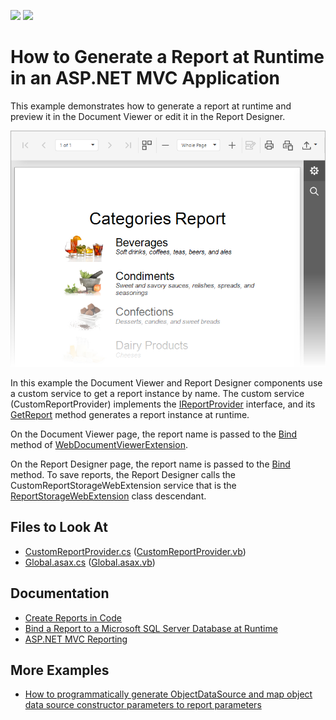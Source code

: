 <!-- default badges list -->
[![](https://img.shields.io/badge/Open_in_DevExpress_Support_Center-FF7200?style=flat-square&logo=DevExpress&logoColor=white)](https://supportcenter.devexpress.com/ticket/details/E4714)
[![](https://img.shields.io/badge/📖_How_to_use_DevExpress_Examples-e9f6fc?style=flat-square)](https://docs.devexpress.com/GeneralInformation/403183)
<!-- default badges end -->
# How to Generate a Report at Runtime in an ASP.NET MVC Application

This example demonstrates how to generate a report at runtime and preview it in the Document Viewer or edit it in the Report Designer. 

![App Screenshot](Images/screenshot.png)

In this example the Document Viewer and Report Designer components use a custom service to get a report instance by name. The custom service (CustomReportProvider) implements the [IReportProvider](https://docs.devexpress.com/XtraReports/DevExpress.XtraReports.Services.IReportProvide) interface, and its [GetReport](https://docs.devexpress.com/XtraReports/DevExpress.XtraReports.Services.IReportProvider.GetReport(System.String-DevExpress.XtraReports.Services.ReportProviderContext)) method generates a report instance at runtime.

On the Document Viewer page, the report name is passed to the [Bind](https://docs.devexpress.com/AspNetMvc/DevExpress.Web.Mvc.WebDocumentViewerExtension.Bind.overloads) method of [WebDocumentViewerExtension](https://docs.devexpress.com/AspNetMvc/DevExpress.Web.Mvc.WebDocumentViewerExtension).

On the Report Designer page, the report name is passed to the [Bind](https://docs.devexpress.com/AspNetMvc/DevExpress.Web.Mvc.ReportDesignerExtension.Bind.overloads) method. To save reports, the Report Designer calls the CustomReportStorageWebExtension service that is the [ReportStorageWebExtension](https://docs.devexpress.com/XtraReports/DevExpress.XtraReports.Web.Extensions.ReportStorageWebExtension) class descendant.
 

<!-- default file list -->

## Files to Look At

- [CustomReportProvider.cs](CS/ReportAtRuntimeMvcApp/Services/CustomReportProvider.cs) ([CustomReportProvider.vb](VB/ReportAtRuntimeMvcApp/ReportAtRuntimeMvcApp/Services/CustomReportProvider.vb))
- [Global.asax.cs](CS/ReportAtRuntimeMvcApp/Global.asax.cs) ([Global.asax.vb](VB/ReportAtRuntimeMvcApp/ReportAtRuntimeMvcApp/Global.asax.vb))

<!-- default file list end -->

## Documentation

- [Create Reports in Code](https://docs.devexpress.com/XtraReports/115726/detailed-guide-to-devexpress-reporting/reporting-api/create-reports-in-code)
- [Bind a Report to a Microsoft SQL Server Database at Runtime](https://docs.devexpress.com/XtraReports/4793/detailed-guide-to-devexpress-reporting/bind-reports-to-data/sql-database/bind-a-report-to-a-microsoft-sql-server-database-runtime-sample)
- [ASP.NET MVC Reporting](https://docs.devexpress.com/XtraReports/400247/web-reporting/asp-net-mvc-reporting)

## More Examples

- [How to programmatically generate ObjectDataSource and map object data source constructor parameters to report parameters](https://github.com/DevExpress-Examples/Reporting_how-to-programmatically-generate-objectdatasource-and-map-object-data-source-t415910)